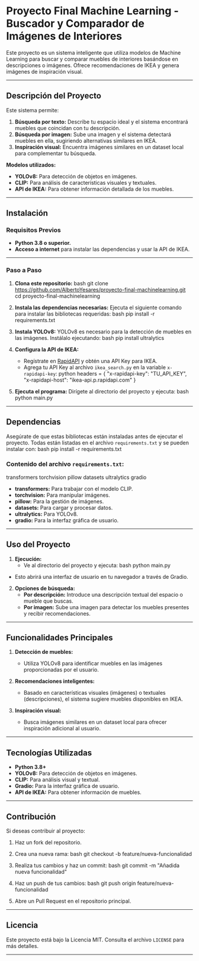 
# Proyecto Final Machine Learning - Buscador y Comparador de Imágenes de Interiores

Este proyecto es un sistema inteligente que utiliza modelos de Machine Learning para buscar y comparar muebles de interiores basándose en descripciones o imágenes. Ofrece recomendaciones de IKEA y genera imágenes de inspiración visual.

---

## Descripción del Proyecto

Este sistema permite:
1. **Búsqueda por texto:** Describe tu espacio ideal y el sistema encontrará muebles que coincidan con tu descripción.
2. **Búsqueda por imagen:** Sube una imagen y el sistema detectará muebles en ella, sugiriendo alternativas similares en IKEA.
3. **Inspiración visual:** Encuentra imágenes similares en un dataset local para complementar tu búsqueda.

**Modelos utilizados:**
- **YOLOv8:** Para detección de objetos en imágenes.
- **CLIP:** Para análisis de características visuales y textuales.
- **API de IKEA:** Para obtener información detallada de los muebles.

---

## Instalación

### Requisitos Previos
- **Python 3.8 o superior.**
- **Acceso a internet** para instalar las dependencias y usar la API de IKEA.

---

### Paso a Paso

1. **Clona este repositorio:**
bash
   git clone https://github.com/AlbertoYesares/proyecto-final-machinelearning.git
   cd proyecto-final-machinelearning
   
2. **Instala las dependencias necesarias:**
   Ejecuta el siguiente comando para instalar las bibliotecas requeridas:
bash
   pip install -r requirements.txt
   
3. **Instala YOLOv8:**
   YOLOv8 es necesario para la detección de muebles en las imágenes. Instálalo ejecutando:
bash
   pip install ultralytics
   
4. **Configura la API de IKEA:**
   - Regístrate en [RapidAPI](https://rapidapi.com/) y obtén una API Key para IKEA.
   - Agrega tu API Key al archivo `ikea_search.py` en la variable `x-rapidapi-key`:
python
     headers = {
         "x-rapidapi-key": "TU_API_KEY",
         "x-rapidapi-host": "ikea-api.p.rapidapi.com"
     }
     
5. **Ejecuta el programa:**
   Dirígete al directorio del proyecto y ejecuta:
bash
   python main.py
   
---

## Dependencias

Asegúrate de que estas bibliotecas están instaladas antes de ejecutar el proyecto. Todas están listadas en el archivo `requirements.txt` y se pueden instalar con:
bash
pip install -r requirements.txt
### Contenido del archivo `requirements.txt`:

transformers
torchvision
pillow
datasets
ultralytics
gradio
- **transformers:** Para trabajar con el modelo CLIP.
- **torchvision:** Para manipular imágenes.
- **pillow:** Para la gestión de imágenes.
- **datasets:** Para cargar y procesar datos.
- **ultralytics:** Para YOLOv8.
- **gradio:** Para la interfaz gráfica de usuario.

---

## Uso del Proyecto

1. **Ejecución:**
   - Ve al directorio del proyecto y ejecuta:
bash
     python main.py
     
- Esto abrirá una interfaz de usuario en tu navegador a través de Gradio.

2. **Opciones de búsqueda:**
   - **Por descripción:** Introduce una descripción textual del espacio o mueble que buscas.
   - **Por imagen:** Sube una imagen para detectar los muebles presentes y recibir recomendaciones.

---

## Funcionalidades Principales

1. **Detección de muebles:**
   - Utiliza YOLOv8 para identificar muebles en las imágenes proporcionadas por el usuario.

2. **Recomendaciones inteligentes:**
   - Basado en características visuales (imágenes) o textuales (descripciones), el sistema sugiere muebles disponibles en IKEA.

3. **Inspiración visual:**
   - Busca imágenes similares en un dataset local para ofrecer inspiración adicional al usuario.

---

## Tecnologías Utilizadas

- **Python 3.8+**
- **YOLOv8:** Para detección de objetos en imágenes.
- **CLIP:** Para análisis visual y textual.
- **Gradio:** Para la interfaz gráfica de usuario.
- **API de IKEA:** Para obtener información de muebles.

---

## Contribución

Si deseas contribuir al proyecto:
1. Haz un fork del repositorio.
2. Crea una nueva rama:
bash
   git checkout -b feature/nueva-funcionalidad
   
3. Realiza tus cambios y haz un commit:
bash
   git commit -m "Añadida nueva funcionalidad"
   
4. Haz un push de tus cambios:
bash
   git push origin feature/nueva-funcionalidad
   
5. Abre un Pull Request en el repositorio principal.

---

## Licencia

Este proyecto está bajo la Licencia MIT. Consulta el archivo `LICENSE` para más detalles.

---
